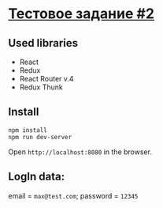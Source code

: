 # [Тестовое задание #2](https://vk.com/@maxpfrontend-testovoe-zadanie-2)

## Used libraries
* React
* Redux
* React Router v.4
* Redux Thunk

## Install
```
npm install
npm run dev-server
```
Open `http://localhost:8080` in the browser.

## LogIn data:
email = `max@test.com`;
password = `12345`
